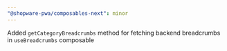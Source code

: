 ```yaml
---
"@shopware-pwa/composables-next": minor
---
```


Added `getCategoryBreadcrumbs` method for fetching backend breadcrumbs in `useBreadcrumbs` composable

